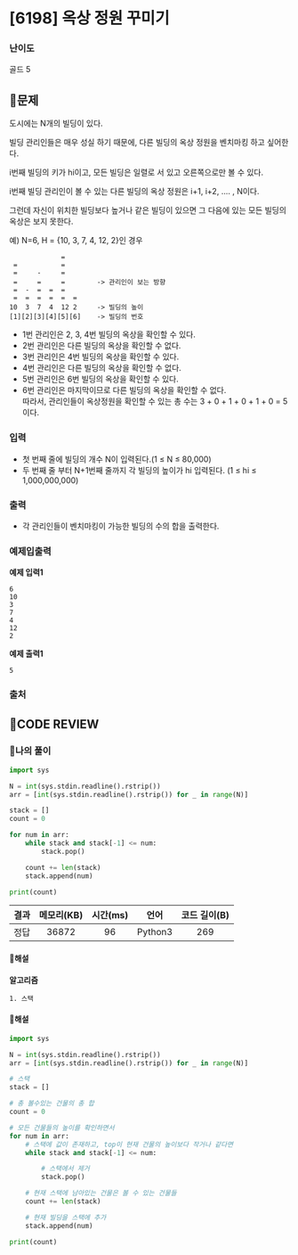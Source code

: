 # [6198] 옥상 정원 꾸미기

### **난이도**
골드 5
## **📝문제**
도시에는 N개의 빌딩이 있다.

빌딩 관리인들은 매우 성실 하기 때문에, 다른 빌딩의 옥상 정원을 벤치마킹 하고 싶어한다.

i번째 빌딩의 키가 hi이고, 모든 빌딩은 일렬로 서 있고 오른쪽으로만 볼 수 있다.

i번째 빌딩 관리인이 볼 수 있는 다른 빌딩의 옥상 정원은 i+1, i+2, .... , N이다.

그런데 자신이 위치한 빌딩보다 높거나 같은 빌딩이 있으면 그 다음에 있는 모든 빌딩의 옥상은 보지 못한다.

예) N=6, H = {10, 3, 7, 4, 12, 2}인 경우

```
             = 
 =           = 
 =     -     = 
 =     =     =        -> 관리인이 보는 방향
 =  -  =  =  =   
 =  =  =  =  =  = 
10  3  7  4  12 2     -> 빌딩의 높이
[1][2][3][4][5][6]    -> 빌딩의 번호
```
- 1번 관리인은 2, 3, 4번 빌딩의 옥상을 확인할 수 있다.
- 2번 관리인은 다른 빌딩의 옥상을 확인할 수 없다.
- 3번 관리인은 4번 빌딩의 옥상을 확인할 수 있다.
- 4번 관리인은 다른 빌딩의 옥상을 확인할 수 없다.
- 5번 관리인은 6번 빌딩의 옥상을 확인할 수 있다.
- 6번 관리인은 마지막이므로 다른 빌딩의 옥상을 확인할 수 없다.  
따라서, 관리인들이 옥상정원을 확인할 수 있는 총 수는 3 + 0 + 1 + 0 + 1 + 0 = 5이다.
### **입력**
- 첫 번째 줄에 빌딩의 개수 N이 입력된다.(1 ≤ N ≤ 80,000)
- 두 번째 줄 부터 N+1번째 줄까지 각 빌딩의 높이가 hi 입력된다. (1 ≤ hi ≤ 1,000,000,000)
### **출력**
- 각 관리인들이 벤치마킹이 가능한 빌딩의 수의 합을 출력한다.
### **예제입출력**

**예제 입력1**

```
6
10
3
7
4
12
2
```

**예제 출력1**

```
5
```

### **출처**

## **🧐CODE REVIEW**

### **🧾나의 풀이**

```python
import sys

N = int(sys.stdin.readline().rstrip())
arr = [int(sys.stdin.readline().rstrip()) for _ in range(N)]

stack = []
count = 0

for num in arr:
    while stack and stack[-1] <= num:
        stack.pop()

    count += len(stack)
    stack.append(num)

print(count)
```

결과	| 메모리(KB) |	시간(ms) |	언어 |	코드 길이(B)
:----:|:-----:|:-----:|:-----:|:--------:
정답|36872|96|Python3|269
#### **📝해설**

**알고리즘**
```
1. 스택
```
#### **📝해설**

```python
import sys

N = int(sys.stdin.readline().rstrip())
arr = [int(sys.stdin.readline().rstrip()) for _ in range(N)]

# 스택
stack = []

# 총 볼수있는 건물의 총 합
count = 0

# 모든 건물들의 높이를 확인하면서
for num in arr:
    # 스택에 값이 존재하고, top이 현재 건물의 높이보다 작거나 같다면
    while stack and stack[-1] <= num:

        # 스택에서 제거
        stack.pop()

    # 현재 스택에 남아있는 건물은 볼 수 있는 건물들
    count += len(stack)

    # 현재 빌딩을 스택에 추가
    stack.append(num)

print(count)
```